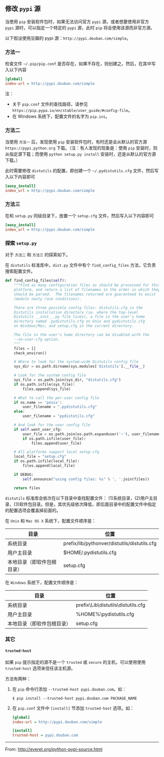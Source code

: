 ## 修改 `pypi` 源

当使用 `pip` 安装软件包时，如果无法访问官方 `pypi` 源，或者想要使用非官方 `pypi` 源时，可以指定一个特定的 `pypi` 源，此时 `pip` 将会使用该源而非官方源。

以下假设使用豆瓣的 pypi 源：`http://pypi.douban.com/simple`。

### 方法一
检查文件 `~/.pip/pip.conf` 是否存在，如果不存在，则创建之。然后，在其中写入以下内容
```ini
[global]
index-url = http://pypi.douban.com/simple
```

注：
- 关于 `pip.conf` 文件的查找路径，请参见 `https://pip.pypa.io/en/stable/user_guide/#config-file`。
- 在 Windows 系统下，配置文件的名字为 `pip.ini`。

### 方法二
当使用 `方法一` 后，发现使用 `pip` 安装软件包时，有时还是会从默认的官方源 `https://pypi.python.org` 下载。（注：有人发现的现象是：使用 `pip` 安装时，则从指定源下载；而使用 `python setup.py install` 安装时，还是从默认的官方源下载。）

此时需要修改 `distutils` 的配置，即创建一个 `~/.pydistutils.cfg` 文件，然后写入以下内容即可
```ini
[easy_install]
index_url = http://pypi.douban.com/simple
```

### 方法三
在和 `setup.py` 同级目录下，放置一个 `setup.cfg` 文件，然后写入以下内容即可
```ini
[easy_install]
index_url = http://pypi.douban.com/simple
```

### 探索 `setup.py`
对于 `方法二` 和 `方法三` 的探索如下。

在 `distutils` 标准库中，`dist.py` 文件中有个 `find_config_files` 方法，它负责搜索配置文件。

```python
def find_config_files(self):
    """Find as many configuration files as should be processed for this
    platform, and return a list of filenames in the order in which they
    should be parsed.  The filenames returned are guaranteed to exist
    (modulo nasty race conditions).

    There are three possible config files: distutils.cfg in the
    Distutils installation directory (ie. where the top-level
    Distutils __inst__.py file lives), a file in the user's home
    directory named .pydistutils.cfg on Unix and pydistutils.cfg
    on Windows/Mac; and setup.cfg in the current directory.

    The file in the user's home directory can be disabled with the
    --no-user-cfg option.
    """
    files = []
    check_environ()

    # Where to look for the system-wide Distutils config file
    sys_dir = os.path.dirname(sys.modules['distutils'].__file__)

    # Look for the system config file
    sys_file = os.path.join(sys_dir, "distutils.cfg")
    if os.path.isfile(sys_file):
        files.append(sys_file)

    # What to call the per-user config file
    if os.name == 'posix':
        user_filename = ".pydistutils.cfg"
    else:
        user_filename = "pydistutils.cfg"

    # And look for the user config file
    if self.want_user_cfg:
        user_file = os.path.join(os.path.expanduser('~'), user_filename)
        if os.path.isfile(user_file):
            files.append(user_file)

    # All platforms support local setup.cfg
    local_file = "setup.cfg"
    if os.path.isfile(local_file):
        files.append(local_file)

    if DEBUG:
        self.announce("using config files: %s" % ', '.join(files))

    return files
```

`distutils` 标准库会依次在以下目录中查找配置文件： (1)系统目录，(2)用户主目录，(3)软件包目录。但是，其优先级依次降低，即后面目录中的配置文件中指定的配置选项会覆盖掉前面的。

在 `Unix` 和 `Mac OS X` 系统下，配置文件顺序是：

 目录  | 位置
-------|-------
系统目录 | prefix/lib/pythonver/distutils/distutils.cfg
用户主目录 | $HOME/.pydistutils.cfg
本地目录（即软件包根目录） | setup.cfg

在 `Windows` 系统下，配置文件顺序是：

 目录  | 位置
-------|-------
系统目录 | prefix\Lib\distutils\distutils.cfg
用户主目录 | %HOME%\pydistutils.cfg
本地目录（即软件包根目录） | setup.cfg

### 其它

#### `trusted-host`
如果 `pip` 提示指定的源不是一个 `trusted` 或 `secure` 的主机，可以使用使用 `trusted-host` 选项来信任该主机源。

方法有两种：

1. 在 `pip` 命令行添加 `--trusted-host pypi.douban.com`。如：

	```shell
	$ pip install --trusted-host pypi.douban.com PACKAGE_NAME
	```

2. 在 `pip.conf` 文件中 `[install]` 节添加 `trusted-host` 选项。如：

	```ini
	[global]
	index-url = http://pypi.douban.com/simple

	[install]
	trusted-host = pypi.douban.com
	```

-----

From: http://everet.org/python-pypi-source.html

